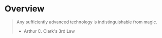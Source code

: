 # Overview 

> Any sufficiently advanced technology is indistinguishable from magic.
> - Arthur C. Clark's 3rd Law 
